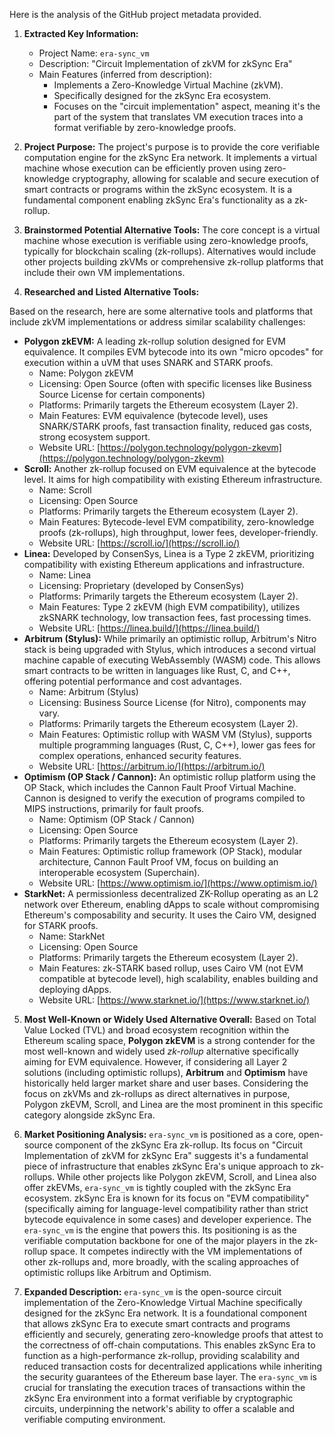 Here is the analysis of the GitHub project metadata provided.

1.  **Extracted Key Information:**
    *   Project Name: `era-sync_vm`
    *   Description: "Circuit Implementation of zkVM for zkSync Era"
    *   Main Features (inferred from description):
        *   Implements a Zero-Knowledge Virtual Machine (zkVM).
        *   Specifically designed for the zkSync Era ecosystem.
        *   Focuses on the "circuit implementation" aspect, meaning it's the part of the system that translates VM execution traces into a format verifiable by zero-knowledge proofs.

2.  **Project Purpose:**
    The project's purpose is to provide the core verifiable computation engine for the zkSync Era network. It implements a virtual machine whose execution can be efficiently proven using zero-knowledge cryptography, allowing for scalable and secure execution of smart contracts or programs within the zkSync ecosystem. It is a fundamental component enabling zkSync Era's functionality as a zk-rollup.

3.  **Brainstormed Potential Alternative Tools:**
    The core concept is a virtual machine whose execution is verifiable using zero-knowledge proofs, typically for blockchain scaling (zk-rollups). Alternatives would include other projects building zkVMs or comprehensive zk-rollup platforms that include their own VM implementations.

4.  **Researched and Listed Alternative Tools:**

Based on the research, here are some alternative tools and platforms that include zkVM implementations or address similar scalability challenges:

*   **Polygon zkEVM:** A leading zk-rollup solution designed for EVM equivalence. It compiles EVM bytecode into its own "micro opcodes" for execution within a uVM that uses SNARK and STARK proofs.
    *   Name: Polygon zkEVM
    *   Licensing: Open Source (often with specific licenses like Business Source License for certain components)
    *   Platforms: Primarily targets the Ethereum ecosystem (Layer 2).
    *   Main Features: EVM equivalence (bytecode level), uses SNARK/STARK proofs, fast transaction finality, reduced gas costs, strong ecosystem support.
    *   Website URL: [https://polygon.technology/polygon-zkevm](https://polygon.technology/polygon-zkevm)
*   **Scroll:** Another zk-rollup focused on EVM equivalence at the bytecode level. It aims for high compatibility with existing Ethereum infrastructure.
    *   Name: Scroll
    *   Licensing: Open Source
    *   Platforms: Primarily targets the Ethereum ecosystem (Layer 2).
    *   Main Features: Bytecode-level EVM compatibility, zero-knowledge proofs (zk-rollups), high throughput, lower fees, developer-friendly.
    *   Website URL: [https://scroll.io/](https://scroll.io/)
*   **Linea:** Developed by ConsenSys, Linea is a Type 2 zkEVM, prioritizing compatibility with existing Ethereum applications and infrastructure.
    *   Name: Linea
    *   Licensing: Proprietary (developed by ConsenSys)
    *   Platforms: Primarily targets the Ethereum ecosystem (Layer 2).
    *   Main Features: Type 2 zkEVM (high EVM compatibility), utilizes zkSNARK technology, low transaction fees, fast processing times.
    *   Website URL: [https://linea.build/](https://linea.build/)
*   **Arbitrum (Stylus):** While primarily an optimistic rollup, Arbitrum's Nitro stack is being upgraded with Stylus, which introduces a second virtual machine capable of executing WebAssembly (WASM) code. This allows smart contracts to be written in languages like Rust, C, and C++, offering potential performance and cost advantages.
    *   Name: Arbitrum (Stylus)
    *   Licensing: Business Source License (for Nitro), components may vary.
    *   Platforms: Primarily targets the Ethereum ecosystem (Layer 2).
    *   Main Features: Optimistic rollup with WASM VM (Stylus), supports multiple programming languages (Rust, C, C++), lower gas fees for complex operations, enhanced security features.
    *   Website URL: [https://arbitrum.io/](https://arbitrum.io/)
*   **Optimism (OP Stack / Cannon):** An optimistic rollup platform using the OP Stack, which includes the Cannon Fault Proof Virtual Machine. Cannon is designed to verify the execution of programs compiled to MIPS instructions, primarily for fault proofs.
    *   Name: Optimism (OP Stack / Cannon)
    *   Licensing: Open Source
    *   Platforms: Primarily targets the Ethereum ecosystem (Layer 2).
    *   Main Features: Optimistic rollup framework (OP Stack), modular architecture, Cannon Fault Proof VM, focus on building an interoperable ecosystem (Superchain).
    *   Website URL: [https://www.optimism.io/](https://www.optimism.io/)
*   **StarkNet:** A permissionless decentralized ZK-Rollup operating as an L2 network over Ethereum, enabling dApps to scale without compromising Ethereum's composability and security. It uses the Cairo VM, designed for STARK proofs.
    *   Name: StarkNet
    *   Licensing: Open Source
    *   Platforms: Primarily targets the Ethereum ecosystem (Layer 2).
    *   Main Features: zk-STARK based rollup, uses Cairo VM (not EVM compatible at bytecode level), high scalability, enables building and deploying dApps.
    *   Website URL: [https://www.starknet.io/](https://www.starknet.io/)

5.  **Most Well-Known or Widely Used Alternative Overall:**
    Based on Total Value Locked (TVL) and broad ecosystem recognition within the Ethereum scaling space, **Polygon zkEVM** is a strong contender for the most well-known and widely used *zk-rollup* alternative specifically aiming for EVM equivalence. However, if considering all Layer 2 solutions (including optimistic rollups), **Arbitrum** and **Optimism** have historically held larger market share and user bases. Considering the focus on zkVMs and zk-rollups as direct alternatives in purpose, Polygon zkEVM, Scroll, and Linea are the most prominent in this specific category alongside zkSync Era.

6.  **Market Positioning Analysis:**
    `era-sync_vm` is positioned as a core, open-source component of the zkSync Era zk-rollup. Its focus on "Circuit Implementation of zkVM for zkSync Era" suggests it's a fundamental piece of infrastructure that enables zkSync Era's unique approach to zk-rollups. While other projects like Polygon zkEVM, Scroll, and Linea also offer zkEVMs, `era-sync_vm` is tightly coupled with the zkSync Era ecosystem. zkSync Era is known for its focus on "EVM compatibility" (specifically aiming for language-level compatibility rather than strict bytecode equivalence in some cases) and developer experience. The `era-sync_vm` is the engine that powers this. Its positioning is as the verifiable computation backbone for one of the major players in the zk-rollup space. It competes indirectly with the VM implementations of other zk-rollups and, more broadly, with the scaling approaches of optimistic rollups like Arbitrum and Optimism.

7.  **Expanded Description:**
    `era-sync_vm` is the open-source circuit implementation of the Zero-Knowledge Virtual Machine specifically designed for the zkSync Era network. It is a foundational component that allows zkSync Era to execute smart contracts and programs efficiently and securely, generating zero-knowledge proofs that attest to the correctness of off-chain computations. This enables zkSync Era to function as a high-performance zk-rollup, providing scalability and reduced transaction costs for decentralized applications while inheriting the security guarantees of the Ethereum base layer. The `era-sync_vm` is crucial for translating the execution traces of transactions within the zkSync Era environment into a format verifiable by cryptographic circuits, underpinning the network's ability to offer a scalable and verifiable computing environment.